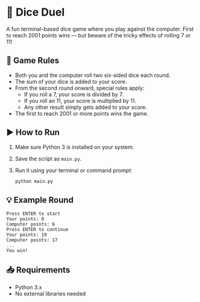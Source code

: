 # 🎲 Dice Duel

A fun terminal-based dice game where you play against the computer. First to reach 2001 points wins — but beware of the tricky effects of rolling 7 or 11!

## 🧩 Game Rules

- Both you and the computer roll two six-sided dice each round.
- The sum of your dice is added to your score.
- From the second round onward, special rules apply:
  - If you roll a 7, your score is divided by 7. 
  - If you roll an 11, your score is multiplied by 11. 
  - Any other result simply gets added to your score. 
- The first to reach 2001 or more points wins the game.

## ▶️ How to Run
1. Make sure Python 3 is installed on your system.
2. Save the script as `main.py`.
3. Run it using your terminal or command prompt:

   ```bash
   python main.py

## 💡 Example Round
```
Press ENTER to start
Your points: 8
Computer points: 6
Press ENTER to continue
Your points: 19
Computer points: 17
...
You win!

```
## 📥 Requirements

- Python 3.x
- No external libraries needed




